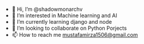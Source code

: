 - 👋 Hi, I’m @shadowmonarchv
- 👀 I’m interested in Machine learning and AI
- 🌱 I’m currently learning django and node
- 💞️ I’m looking to collaborate on Python Porjects
- 📫 How to reach me mustafamirza1506@gmail.com

<!---
shadowmonarchv/shadowmonarchv is a ✨ special ✨ repository because its `README.md` (this file) appears on your GitHub profile.
You can click the Preview link to take a look at your changes.
--->
